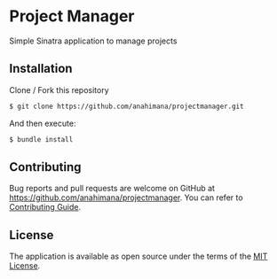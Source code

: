# Project Manager

Simple Sinatra application to manage projects

## Installation

Clone / Fork this repository

```bash
$ git clone https://github.com/anahimana/projectmanager.git
```

And then execute:
```bash
$ bundle install
```

## Contributing

Bug reports and pull requests are welcome on GitHub at https://github.com/anahimana/projectmanager.
You can refer to [Contributing Guide](https://github.com/anahimana/projectmanager/blob/master/CONTRIBUTING.md).

## License

The application is available as open source under the terms of the [MIT License](https://github.com/anahimana/projectmanager/blob/master/LICENSE.txt).
